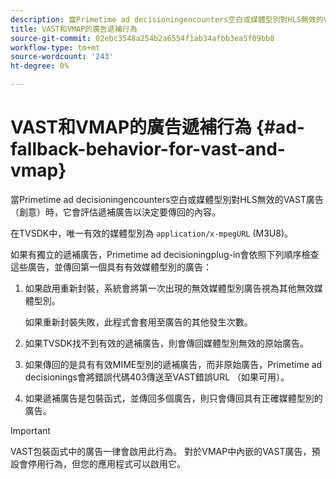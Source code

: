 ```yaml
---
description: 當Primetime ad decisioningencounters空白或媒體型別對HLS無效的VAST廣告（創意）時，它會評估遞補廣告以決定要傳回的內容。
title: VAST和VMAP的廣告遞補行為
source-git-commit: 02ebc3548a254b2a6554f1ab34afbb3ea5f09bb8
workflow-type: tm+mt
source-wordcount: '243'
ht-degree: 0%

---
```


# VAST和VMAP的廣告遞補行為 {#ad-fallback-behavior-for-vast-and-vmap}

當Primetime ad decisioningencounters空白或媒體型別對HLS無效的VAST廣告（創意）時，它會評估遞補廣告以決定要傳回的內容。

<!--<a id="section_9F60AF00CE9645848EAAF8C06A9E426B"></a>-->

在TVSDK中，唯一有效的媒體型別為 `application/x-mpegURL` (M3U8)。

如果有獨立的遞補廣告，Primetime ad decisioningplug-in會依照下列順序檢查這些廣告，並傳回第一個具有有效媒體型別的廣告：

1. 如果啟用重新封裝，系統會將第一次出現的無效媒體型別廣告視為其他無效媒體型別。

   如果重新封裝失敗，此程式會套用至廣告的其他發生次數。
1. 如果TVSDK找不到有效的遞補廣告，則會傳回媒體型別無效的原始廣告。
1. 如果傳回的是具有有效MIME型別的遞補廣告，而非原始廣告，Primetime ad decisionings會將錯誤代碼403傳送至VAST錯誤URL （如果可用）。
1. 如果遞補廣告是包裝函式，並傳回多個廣告，則只會傳回具有正確媒體型別的廣告。

>[!IMPORTANT]
>
>VAST包裝函式中的廣告一律會啟用此行為。 對於VMAP中內嵌的VAST廣告，預設會停用行為，但您的應用程式可以啟用它。
